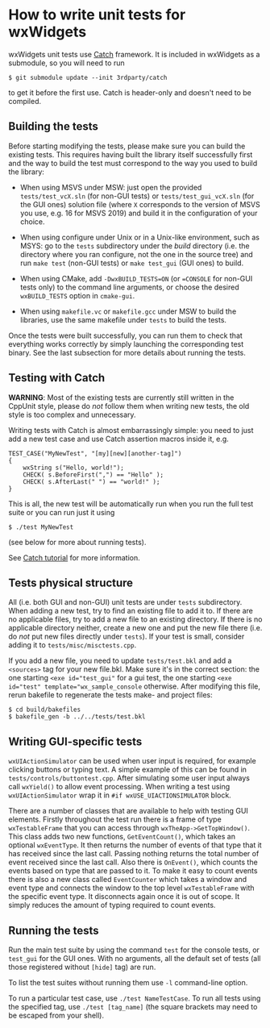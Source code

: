 How to write unit tests for wxWidgets
=====================================

wxWidgets unit tests use [Catch](http://catch-lib.net/) framework. It is
included in wxWidgets as a submodule, so you will need to run

    $ git submodule update --init 3rdparty/catch

to get it before the first use. Catch is header-only and doesn't need to be
compiled.

Building the tests
------------------

Before starting modifying the tests, please make sure you can build the
existing tests. This requires having built the library itself successfully
first and the way to build the test must correspond to the way you used to
build the library:

- When using MSVS under MSW: just open the provided `tests/test_vcX.sln` (for
  non-GUI tests) or `tests/test_gui_vcX.sln` (for the GUI ones) solution file
  (where `X` corresponds to the version of MSVS you use, e.g. 16 for MSVS 2019)
  and build it in the configuration of your choice.

- When using configure under Unix or in a Unix-like environment, such as MSYS:
  go to the `tests` subdirectory under the _build_ directory (i.e. the
  directory where you ran configure, not the one in the source tree) and run
  `make test` (non-GUI tests) or `make test_gui` (GUI ones) to build.

- When using CMake, add `-DwxBUILD_TESTS=ON` (or `=CONSOLE` for non-GUI tests
  only) to the command line arguments, or choose the desired `wxBUILD_TESTS`
  option in `cmake-gui`.

- When using `makefile.vc` or `makefile.gcc` under MSW to build the libraries,
  use the same makefile under `tests` to build the tests.


Once the tests were built successfully, you can run them to check that
everything works correctly by simply launching the corresponding test binary.
See the last subsection for more details about running the tests.


Testing with Catch
------------------

**WARNING**: Most of the existing tests are currently still written in the
CppUnit style, please do _not_ follow them when writing new tests, the old
style is too complex and unnecessary.

Writing tests with Catch is almost embarrassingly simple: you need to just
add a new test case and use Catch assertion macros inside it, e.g.

    TEST_CASE("MyNewTest", "[my][new][another-tag]")
    {
        wxString s("Hello, world!");
        CHECK( s.BeforeFirst(",") == "Hello" );
        CHECK( s.AfterLast(" ") == "world!" );
    }

This is all, the new test will be automatically run when you run the full test
suite or you can run just it using

    $ ./test MyNewTest

(see below for more about running tests).

See [Catch tutorial](https://github.com/philsquared/Catch/blob/v1.11.0/docs/tutorial.md)
for more information.


Tests physical structure
------------------------

All (i.e. both GUI and non-GUI) unit tests are under `tests` subdirectory. When
adding a new test, try to find an existing file to add it to. If there are no
applicable files, try to add a new file to an existing directory. If there is
no applicable directory neither, create a new one and put the new file there
(i.e. do _not_ put new files directly under `tests`). If your test is small,
consider adding it to `tests/misc/misctests.cpp`.

If you add a new file, you need to update `tests/test.bkl` and add a
`<sources>` tag for your new file.bkl. Make sure it's in the correct section:
the one starting `<exe id="test_gui"` for a gui test, the one starting `<exe
id="test" template="wx_sample_console` otherwise. After modifying this file,
rerun bakefile to regenerate the tests make- and project files:

    $ cd build/bakefiles
    $ bakefile_gen -b ../../tests/test.bkl


Writing GUI-specific tests
--------------------------

`wxUIActionSimulator` can be used when user input is required, for example
clicking buttons or typing text. A simple example of this can be found in
`tests/controls/buttontest.cpp`. After simulating some user input always
call `wxYield()` to allow event processing. When writing a test using
`wxUIActionSimulator` wrap it in `#if wxUSE_UIACTIONSIMULATOR` block.

There are a number of classes that are available to help with testing GUI
elements. Firstly throughout the test run there is a frame of type
`wxTestableFrame` that you can access through `wxTheApp->GetTopWindow()`. This
class adds two new functions, `GetEventCount()`, which takes an optional
`wxEventType`. It then returns the number of events of that type that it has
received since the last call. Passing nothing returns the total number of event
received since the last call. Also there is `OnEvent()`, which counts the events
based on type that are passed to it. To make it easy to count events there is
also a new class called `EventCounter` which takes a window and event type and
connects the window to the top level `wxTestableFrame` with the specific event
type. It disconnects again once it is out of scope. It simply reduces the
amount of typing required to count events.


Running the tests
-----------------

Run the main test suite by using the command `test` for the console tests,
or `test_gui` for the GUI ones. With no arguments, all the default set of tests
(all those registered without `[hide]` tag) are run.

To list the test suites without running them use `-l` command-line option.

To run a particular test case, use `./test NameTestCase`. To run all tests
using the specified tag, use `./test [tag_name]` (the square brackets may need
to be escaped from your shell).
